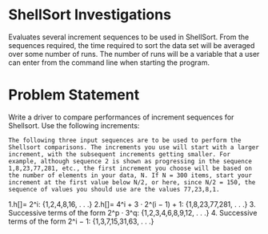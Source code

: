 # ShellSort Investigations
Evaluates several increment sequences to be used in ShellSort. From the sequences required, the time required to sort the data set will be averaged over some number of runs. The number of runs will be a variable that a user can enter from the command line when starting the program.

# Problem Statement
Write a driver to compare performances of increment sequences for Shellsort. Use the following increments:

	The following three input sequences are to be used to perform the Shellsort comparisons. The increments you use will start with a larger increment, with the subsequent increments getting smaller. For example, although sequence 2 is shown as progressing in the sequence 1,8,23,77,281, etc., the first increment you choose will be based on the number of elements in your data, N. If N = 300 items, start your increment at the first value below N/2, or here, since N/2 = 150, the sequence of values you should use are the values 77,23,8,1.

1.h[]= 2^i: {1,2,4,8,16, . . .}
2.h[]= 4^i + 3 · 2^(i − 1) + 1: {1,8,23,77,281, . . .}
3. Successive terms of the form 2^p · 3^q: {1,2,3,4,6,8,9,12, . . .}
4. Successive terms of the form 2^i − 1: {1,3,7,15,31,63, . . .}

